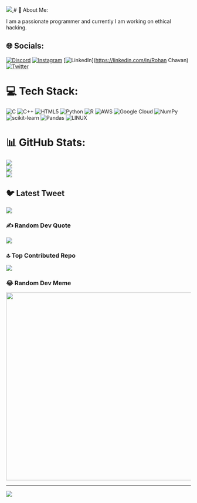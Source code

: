 <a href="https://visitcount.itsvg.in">
  <img src="https://visitcount.itsvg.in/api?id=rohan3050&label=Profile%20Views&color=0&icon=5&pretty=false" />
</a>
# 💫 About Me:


I am a passionate programmer and currently I am working on ethical hacking.<br>


## 🌐 Socials:
[![Discord](https://img.shields.io/badge/Discord-%237289DA.svg?logo=discord&logoColor=white)](https://discord.gg/Illusion3050#5890) [![Instagram](https://img.shields.io/badge/Instagram-%23E4405F.svg?logo=Instagram&logoColor=white)](https://instagram.com/rohanchavan_3050) [![LinkedIn](https://img.shields.io/badge/LinkedIn-%230077B5.svg?logo=linkedin&logoColor=white)](https://linkedin.com/in/Rohan Chavan) [![Twitter](https://img.shields.io/badge/Twitter-%231DA1F2.svg?logo=Twitter&logoColor=white)](https://twitter.com/Illusion3050) 

# 💻 Tech Stack:
![C](https://img.shields.io/badge/c-%2300599C.svg?style=for-the-badge&logo=c&logoColor=white) ![C++](https://img.shields.io/badge/c++-%2300599C.svg?style=for-the-badge&logo=c%2B%2B&logoColor=white) ![HTML5](https://img.shields.io/badge/html5-%23E34F26.svg?style=for-the-badge&logo=html5&logoColor=white) ![Python](https://img.shields.io/badge/python-3670A0?style=for-the-badge&logo=python&logoColor=ffdd54) ![R](https://img.shields.io/badge/r-%23276DC3.svg?style=for-the-badge&logo=r&logoColor=white) ![AWS](https://img.shields.io/badge/AWS-%23FF9900.svg?style=for-the-badge&logo=amazon-aws&logoColor=white) ![Google Cloud](https://img.shields.io/badge/Google%20Cloud-%234285F4.svg?style=for-the-badge&logo=google-cloud&logoColor=white) ![NumPy](https://img.shields.io/badge/numpy-%23013243.svg?style=for-the-badge&logo=numpy&logoColor=white) ![scikit-learn](https://img.shields.io/badge/scikit--learn-%23F7931E.svg?style=for-the-badge&logo=scikit-learn&logoColor=white) ![Pandas](https://img.shields.io/badge/pandas-%23150458.svg?style=for-the-badge&logo=pandas&logoColor=white) ![LINUX](https://img.shields.io/badge/Linux-FCC624?style=for-the-badge&logo=linux&logoColor=black)
# 📊 GitHub Stats:
![](https://github-readme-stats.vercel.app/api?username=rohan3050&theme=dark&hide_border=false&include_all_commits=false&count_private=false)<br/>
![](https://github-readme-streak-stats.herokuapp.com/?user=rohan3050&theme=dark&hide_border=false)<br/>
![](https://github-readme-stats.vercel.app/api/top-langs/?username=rohan3050&theme=dark&hide_border=false&include_all_commits=false&count_private=false&layout=compact)

## 🐦 Latest Tweet
[![](https://gtce.itsvg.in/api?username=Illusion3050)](https://github.com/VishwaGauravIn/github-twitter-card-embed)

### ✍️ Random Dev Quote
![](https://quotes-github-readme.vercel.app/api?type=vetical&theme=radical)

### 🔝 Top Contributed Repo
![](https://github-contributor-stats.vercel.app/api?username=rohan3050&limit=5&theme=dark&combine_all_yearly_contributions=true)

### 😂 Random Dev Meme
<img src="https://rm.up.railway.app/" width="512px"/>

---
[![](https://visitcount.itsvg.in/api?id=rohan3050&icon=0&color=0)](https://visitcount.itsvg.in)

<!-- Proudly created with GPRM ( https://gprm.itsvg.in ) -->
